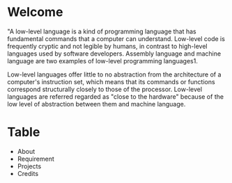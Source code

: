 # Welcome
"A low-level language is a kind of programming language that has fundamental commands that a computer can understand. Low-level code is frequently cryptic and not legible by humans, in contrast to high-level languages used by software developers. Assembly language and machine language are two examples of low-level programming languages1.

Low-level languages offer little to no abstraction from the architecture of a computer's instruction set, which means that its commands or functions correspond structurally closely to those of the processor. Low-level languages are referred regarded as "close to the hardware" because of the low level of abstraction between them and machine language.


# Table
* About
* Requirement
* Projects
* Credits
